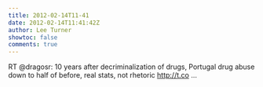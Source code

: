 ```yaml
---
title: 2012-02-14T11-41
date: 2012-02-14T11:41:42Z
author: Lee Turner
showtoc: false
comments: true
---
```


RT @dragosr: 10 years after decriminalization of drugs, Portugal drug abuse down to half of before, real stats, not rhetoric http://t.co ...

